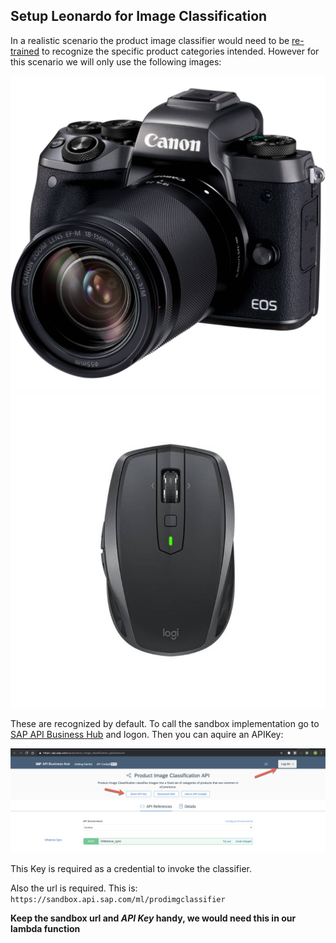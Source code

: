 ## Setup Leonardo for Image Classification


In a realistic scenario the product image classifier would need to be [re-trained](https://help.sap.com/viewer/a86b12f81f424c45a0e7c83c1d5025c4/1907B/en-US) to recognize the specific product categories intended. However for this scenario we will only use the following images:

![Digital Camera](../../images/slr.jpg)
![Mouse](../../images/mouse.jpg)

These are recognized by default. To call the sandbox implementation go to [SAP API Business Hub](https://api.sap.com/api/product_image_classification_api/resource) and logon. Then you can aquire an APIKey:

![API Key](../../assets/apikey.png)

This Key is required as a credential to invoke the classifier.

Also the url is required. This is: `https://sandbox.api.sap.com/ml/prodimgclassifier`

**Keep the sandbox url and *API Key* handy, we would need this in our lambda function**